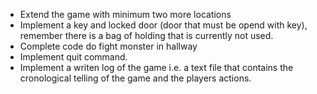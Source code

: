 

* Extend the game with minimum two more locations
* Implement a key and locked door (door that must be opend with key), remember there is a bag of holding that is currently not used.
* Complete code do fight monster in hallway
* Implement quit command. 
* Implement a writen log of the game i.e. a text file that contains the cronological telling of the game and the players actions. 